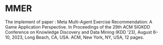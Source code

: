 # MMER
The implement of paper : Meta Multi-Agent Exercise Recommendation: A Game Application Perspective. In Proceedings of the 29th ACM SIGKDD Conference on Knowledge Discovery and Data Mining (KDD ’23), August 6–10, 2023, Long Beach, CA, USA. ACM, New York, NY, USA, 12 pages. 
